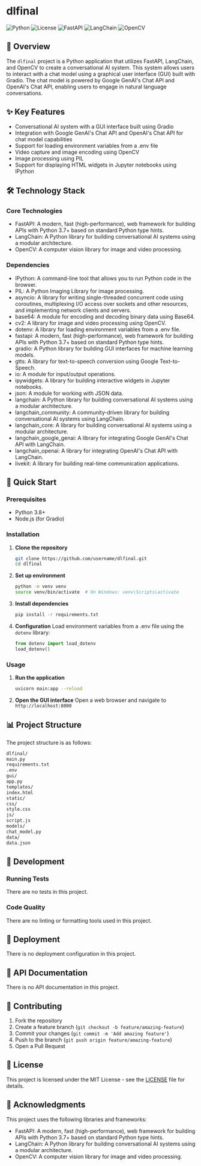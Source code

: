 # dlfinal

![Python](https://img.shields.io/badge/python-3.8+-blue.svg) ![License](https://img.shields.io/badge/license-MIT-blue.svg) ![FastAPI](https://img.shields.io/badge/FastAPI-3.0.0-blue.svg) ![LangChain](https://img.shields.io/badge/LangChain-0.1.0-blue.svg) ![OpenCV](https://img.shields.io/badge/OpenCV-4.5.3-blue.svg)

## 🚀 Overview

The `dlfinal` project is a Python application that utilizes FastAPI, LangChain, and OpenCV to create a conversational AI system. This system allows users to interact with a chat model using a graphical user interface (GUI) built with Gradio. The chat model is powered by Google GenAI's Chat API and OpenAI's Chat API, enabling users to engage in natural language conversations.

## ✨ Key Features

* Conversational AI system with a GUI interface built using Gradio
* Integration with Google GenAI's Chat API and OpenAI's Chat API for chat model capabilities
* Support for loading environment variables from a .env file
* Video capture and image encoding using OpenCV
* Image processing using PIL
* Support for displaying HTML widgets in Jupyter notebooks using IPython

## 🛠️ Technology Stack

### Core Technologies

* FastAPI: A modern, fast (high-performance), web framework for building APIs with Python 3.7+ based on standard Python type hints.
* LangChain: A Python library for building conversational AI systems using a modular architecture.
* OpenCV: A computer vision library for image and video processing.

### Dependencies

* IPython: A command-line tool that allows you to run Python code in the browser.
* PIL: A Python Imaging Library for image processing.
* asyncio: A library for writing single-threaded concurrent code using coroutines, multiplexing I/O access over sockets and other resources, and implementing network clients and servers.
* base64: A module for encoding and decoding binary data using Base64.
* cv2: A library for image and video processing using OpenCV.
* dotenv: A library for loading environment variables from a .env file.
* fastapi: A modern, fast (high-performance), web framework for building APIs with Python 3.7+ based on standard Python type hints.
* gradio: A Python library for building GUI interfaces for machine learning models.
* gtts: A library for text-to-speech conversion using Google Text-to-Speech.
* io: A module for input/output operations.
* ipywidgets: A library for building interactive widgets in Jupyter notebooks.
* json: A module for working with JSON data.
* langchain: A Python library for building conversational AI systems using a modular architecture.
* langchain_community: A community-driven library for building conversational AI systems using LangChain.
* langchain_core: A library for building conversational AI systems using a modular architecture.
* langchain_google_genai: A library for integrating Google GenAI's Chat API with LangChain.
* langchain_openai: A library for integrating OpenAI's Chat API with LangChain.
* livekit: A library for building real-time communication applications.

## 🚀 Quick Start

### Prerequisites

* Python 3.8+
* Node.js (for Gradio)

### Installation

1. **Clone the repository**
   ```bash
   git clone https://github.com/username/dlfinal.git
   cd dlfinal
   ```

2. **Set up environment**
   ```bash
   python -m venv venv
   source venv/bin/activate  # On Windows: venv\Scripts\activate
   ```

3. **Install dependencies**
   ```bash
   pip install -r requirements.txt
   ```

4. **Configuration**
   Load environment variables from a .env file using the `dotenv` library:
   ```python
   from dotenv import load_dotenv
   load_dotenv()
   ```

### Usage

1. **Run the application**
   ```bash
   uvicorn main:app --reload
   ```

2. **Open the GUI interface**
   Open a web browser and navigate to `http://localhost:8000`

## 📊 Project Structure

The project structure is as follows:
```markdown
dlfinal/
main.py
requirements.txt
.env
gui/
app.py
templates/
index.html
static/
css/
style.css
js/
script.js
models/
chat_model.py
data/
data.json
```

## 🔧 Development

### Running Tests

There are no tests in this project.

### Code Quality

There are no linting or formatting tools used in this project.

## 🚀 Deployment

There is no deployment configuration in this project.

## 📖 API Documentation

There is no API documentation in this project.

## 🤝 Contributing

1. Fork the repository
2. Create a feature branch (`git checkout -b feature/amazing-feature`)
3. Commit your changes (`git commit -m 'Add amazing feature'`)
4. Push to the branch (`git push origin feature/amazing-feature`)
5. Open a Pull Request

## 📄 License

This project is licensed under the MIT License - see the [LICENSE](LICENSE) file for details.

## 🙏 Acknowledgments

This project uses the following libraries and frameworks:

* FastAPI: A modern, fast (high-performance), web framework for building APIs with Python 3.7+ based on standard Python type hints.
* LangChain: A Python library for building conversational AI systems using a modular architecture.
* OpenCV: A computer vision library for image and video processing.